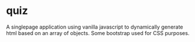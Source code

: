 # quiz
A singlepage application using vanilla javascript to dynamically generate html based on an array of objects.  Some bootstrap used for CSS purposes.
